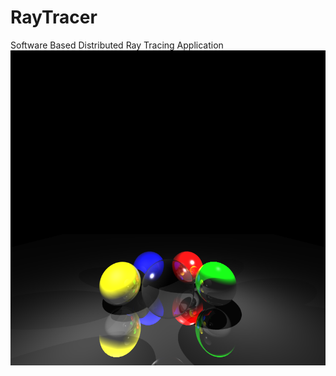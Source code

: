 # RayTracer
Software Based Distributed Ray Tracing Application
![alt text](https://raw.githubusercontent.com/elpekozgun/RayTracer/master/RayTracer/samples/1.PNG)
